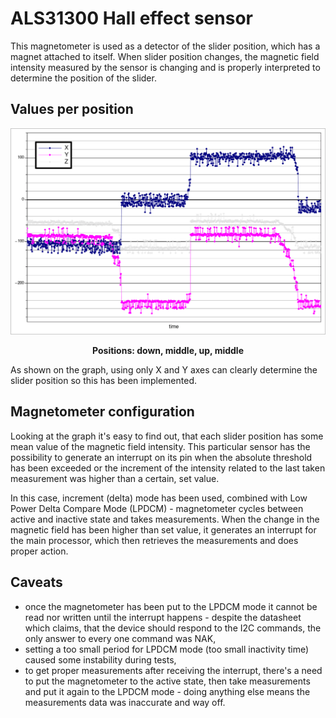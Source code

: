 # ALS31300 Hall effect sensor
This magnetometer is used as a detector of the slider position, which has a magnet attached to itself. When slider position changes,
the magnetic field intensity measured by the sensor is changing and is properly interpreted to determine the position of the slider.

## Values per position
![Magnetometer values](./magnetometer_values.png)
<center><b>Positions: down, middle, up, middle</b></center>

As shown on the graph, using only X and Y axes can clearly determine the slider position so this has been implemented.

## Magnetometer configuration
Looking at the graph it's easy to find out, that each slider position has some mean value of the magnetic field intensity. This particular
sensor has the possibility to generate an interrupt on its pin when the absolute threshold has been exceeded or the increment of
the intensity related to the last taken measurement was higher than a certain, set value.

In this case, increment (delta) mode has been used, combined with Low Power Delta Compare Mode (LPDCM) - 
magnetometer cycles between active and inactive state and takes measurements. When the change in the magnetic field has been higher than
set value, it generates an interrupt for the main processor, which then retrieves the measurements and does proper action.

## Caveats

- once the magnetometer has been put to the LPDCM mode it cannot be read nor written until the interrupt happens - despite the datasheet which claims,
that the device should respond to the I2C commands, the only answer to every one command was NAK,
- setting a too small period for LPDCM mode (too small inactivity time) caused some instability during tests, 
- to get proper measurements after receiving the interrupt, there's a need to put the magnetometer to the active state,
  then take measurements and put it again to the LPDCM mode - doing anything else means the measurements data was inaccurate and way off.

